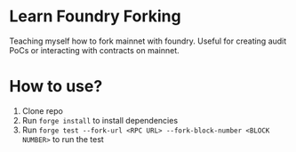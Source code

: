 # Learn Foundry Forking

Teaching myself how to fork mainnet with foundry. Useful for creating audit PoCs or interacting with contracts on mainnet.

# How to use?

1. Clone repo
2. Run `forge install` to install dependencies
3. Run `forge test --fork-url <RPC URL> --fork-block-number <BLOCK NUMBER>` to run the test